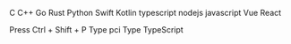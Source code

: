 C
C++
Go
Rust
Python
Swift
Kotlin
typescript
nodejs
javascript
Vue
React



Press Ctrl + Shift + P
Type pci
Type TypeScript

